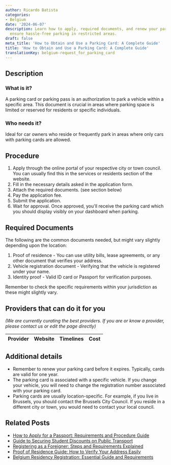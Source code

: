```yaml
---
author: Ricardo Batista
categories:
- Belgium
date: '2024-06-07'
description: Learn how to apply, required documents, and renew your parking card to
  ensure hassle-free parking in restricted areas.
draft: false
meta_title: 'How to Obtain and Use a Parking Card: A Complete Guide'
title: 'How to Obtain and Use a Parking Card: A Complete Guide'
translationKey: belgium-request_for_parking_card
---
```


## Description
### What is it?
A parking card or parking pass is an authorization to park a vehicle within a specific area. This document is crucial in areas where parking space is limited or reserved for residents or specific individuals.

### Who needs it?
Ideal for car owners who reside or frequently park in areas where only cars with parking cards are allowed.

## Procedure
1. Apply through the online portal of your respective city or town council. You can usually find this in the services or residents section of the website.
2. Fill in the necessary details asked in the application form.
3. Attach the required documents. (see section below)
4. Pay the application fee. 
5. Submit the application.
6. Wait for approval. Once approved, you'll receive the parking card which you should display visibly on your dashboard when parking.

## Required Documents
The following are the common documents needed, but might vary slightly depending upon the location:

1. Proof of residence - You can use utility bills, lease agreements, or any other document that verifies your address.
2. Vehicle registration document - Verifying that the vehicle is registered under your name.
3. Identity proof - Valid ID card or Passport for verification purposes.
   
Remember to check the specific requirements within your jurisdiction as these might slightly vary.

## Providers that can do it for you

_(We are currently curating the best providers. If you are or know a provider, please contact us or edit the page directly)_

| Provider        |     Website     |     Timelines    |       Cost      |
| :-------------: | :-------------: |  :-------------: | :-------------: |

## Additional details
- Remember to renew your parking card before it expires. Typically, cards are valid for one year.
- The parking card is associated with a specific vehicle. If you change your vehicle, you will need to change the registration number associated with your parking card.
- Parking cards are usually location-specific. For example, if you live in Brussels, you should contact the Brussels City Council. If you reside in a different city or town, you would need to contact your local council.


## Related Posts

- [How to Apply for a Passport: Requirements and Procedure Guide](https://tramitit.com/guides/belgium/request_for_passport/)
- [Guide to Securing Student Discounts on Public Transport](https://tramitit.com/guides/belgium/request_for_student_discount_public_transport/)
- [Registering as a Foreigner: Steps and Requirements Explained](https://tramitit.com/guides/belgium/registration_in_the_foreigners_registers/)
- [Proof of Residence Guide: How to Verify Your Address Easily](https://tramitit.com/guides/belgium/request_for_proof_of_residence/)
- [Belgium Residency Registration: Essential Guide and Requirements](https://tramitit.com/guides/belgium/registration_in_the_population_registers/)